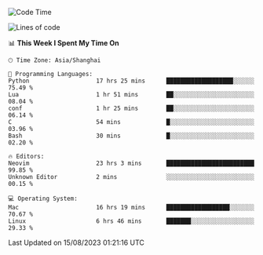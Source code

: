 <!--START_SECTION:waka-->
![Code Time](http://img.shields.io/badge/Code%20Time-1%2C513%20hrs%2029%20mins-blue)

![Lines of code](https://img.shields.io/badge/From%20Hello%20World%20I%27ve%20Written-272.8%20thousand%20lines%20of%20code-blue)

📊 **This Week I Spent My Time On** 

```text
🕑︎ Time Zone: Asia/Shanghai

💬 Programming Languages: 
Python                   17 hrs 25 mins      ███████████████████░░░░░░   75.49 % 
Lua                      1 hr 51 mins        ██░░░░░░░░░░░░░░░░░░░░░░░   08.04 % 
conf                     1 hr 25 mins        ██░░░░░░░░░░░░░░░░░░░░░░░   06.14 % 
C                        54 mins             █░░░░░░░░░░░░░░░░░░░░░░░░   03.96 % 
Bash                     30 mins             █░░░░░░░░░░░░░░░░░░░░░░░░   02.20 % 

🔥 Editors: 
Neovim                   23 hrs 3 mins       █████████████████████████   99.85 % 
Unknown Editor           2 mins              ░░░░░░░░░░░░░░░░░░░░░░░░░   00.15 % 

💻 Operating System: 
Mac                      16 hrs 19 mins      ██████████████████░░░░░░░   70.67 % 
Linux                    6 hrs 46 mins       ███████░░░░░░░░░░░░░░░░░░   29.33 % 
```


 Last Updated on 15/08/2023 01:21:16 UTC
<!--END_SECTION:waka-->
